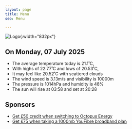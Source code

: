 ```yaml
---
layout: page
title: Menu
seo: Menu

---
```


![Logo](/images/logo.jpg){:width="832px"}

<!-- weather_marker starts -->
## On Monday, 07 July 2025

- The average temperature today is 21.1˚C,
- With highs of 22.77˚C and lows of 20.53˚C,
- It may feel like 20.52˚C with scattered clouds
- The wind speed is 3.13m/s and visibility is 10000m
- The pressure is 1014hPa and humidity is 48%
- The sun will rise at 03:58 and set at 20:28

<!-- weather_marker ends -->

## Sponsors

- [Get £50 credit when switching to Octopus Energy](https://bit.ly/3oD1nnS)
- [Get £75 when taking a 1000mb YouFibre broadband plan](https://aklam.io/91zWhU?)
